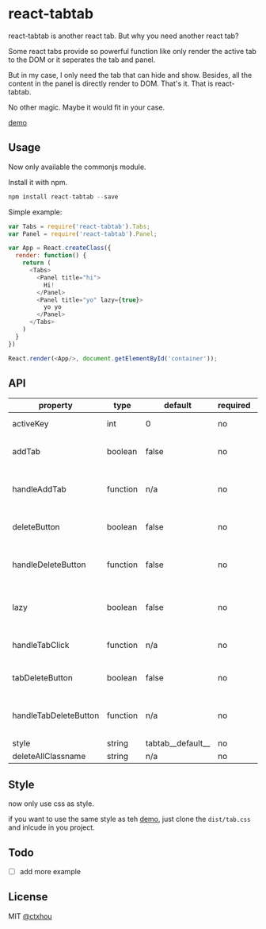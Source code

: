 # react-tabtab

react-tabtab is another react tab. But why you need another react tab?

Some react tabs provide so powerful function like only render the active tab to the DOM or it seperates the tab and panel.

But in my case, I only need the tab that can hide and show. Besides, all the content in the panel is directly render to DOM. That's it. That is react-tabtab.

No other magic. Maybe it would fit in your case.

[demo](http://ctxhou.github.io/react-tabtab/)

## Usage

Now only available the commonjs module.

Install it with npm.

```js
npm install react-tabtab --save
```

Simple example:

```js
var Tabs = require('react-tabtab').Tabs;
var Panel = require('react-tabtab').Panel;

var App = React.createClass({
  render: function() {
    return (
      <Tabs>
        <Panel title="hi">
          Hi!
        </Panel>
        <Panel title="yo" lazy={true}>
          yo yo
        </Panel>
      </Tabs>
    )
  }
})

React.render(<App/>, document.getElementById('container'));
```

## API
    
| property              | type     | default           | required | description                                         |
|-----------------------|----------|-------------------|----------|-----------------------------------------------------|
| activeKey             | int      | 0                 | no       | set the active key of the tab                       |
| addTab                | boolean  | false             | no       | whether show a add tab at the end                   |
| handleAddTab          | function | n/a               | no       | callback function when user click the add tab       |
| deleteButton          | boolean  | false             | no       | whether show a delete button at each panel          |
| handleDeleteButton    | function | false             | no       | callback function when user click the delete button |
| lazy                  | boolean  | false             | no       | only load the content to DOM when you click the tab |
| handleTabClick        | function | n/a               | no       | return the key which user clicks                    |
| tabDeleteButton       | boolean  | false             | no       | whether each tab show delete button                 |
| handleTabDeleteButton | function | n/a               | no       | callback function when click tabDeleteButton        |
| style                 | string   | tabtab__default__ | no       | the class prefix                                    |
| deleteAllClassname    | string   | n/a               | no       |                                                     |

## Style

now only use css as style.

if you want to use the same style as teh [demo](http://ctxhou.github.io/react-tabtab/), just clone the `dist/tab.css` and inlcude in you project.

    
## Todo

- [ ] add more example

## License

MIT [@ctxhou](github.com/ctxhou)
